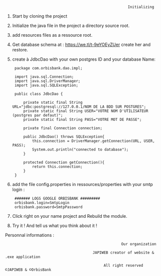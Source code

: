 
                                                            Initializing
                                                            
1) Start by cloning the project
2) Initialize the java file in the project a directory source root.
3) add resources files as a ressource root.
4) Get database schema at : https://we.tl/t-9eYOEyZUer create her and restore.
5) create à JdbcDao with your own postgres ID and your database Name: 

        package com.orbisbank.dao.impl;
    
        import java.sql.Connection;
        import java.sql.DriverManager;
        import java.sql.SQLException;
    
        public class JdbcDao {
    
            private static final String URL="jdbc:postgresql://127.0.0.1/NOM DE LA BDD SUR POSTGRES";
            private static final String USER="VOTRE NOM D'UTILISATEUR (postgres par defaut)";
            private static final String PASS="VOTRE MOT DE PASSE";
        
            private final Connection connection;
        
            public JdbcDao() throws SQLException{
                this.connection = DriverManager.getConnection(URL, USER, PASS);
                System.out.println("connected to database");
            }
        
            protected Connection getConnection(){
                return this.connection;
            } 
        }

6) add the file config.properties in ressources/properties with your smtp login : 

        ####### LOGS GOOGLE ORBISBANK #########
        orbisbank.login=SmtpLogin
        orbisbank.password=SmtpPassword
  
7) Click right on your name project and Rebuild the module.

8) Try it ! And tell us what you think about it ! 

Personnal informations :

                                                         Our organization
                                                          
                                            JAPIWEB creator of website & .exe application
                                        
                                                 All right reserved ©JAPIWEB & ©OrbisBank
